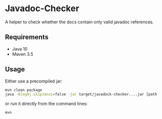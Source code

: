 Javadoc-Checker
===============

A helper to check whether the docs contain only valid javadoc references.

Requirements
------------

* Java 10
* Maven 3.5

Usage
-----

Either use a precompiled jar:

````bash
mvn clean package
java -Dlog4j.skipJansi=false -jar target/javadock-checker....jar [path to SpongeDocs/source]
````

or run it directly from the command lines:

````bash
mvn
````